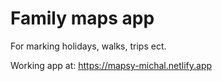 #  Family maps app

For marking holidays, walks, trips ect.

Working app at:
https://mapsy-michal.netlify.app
